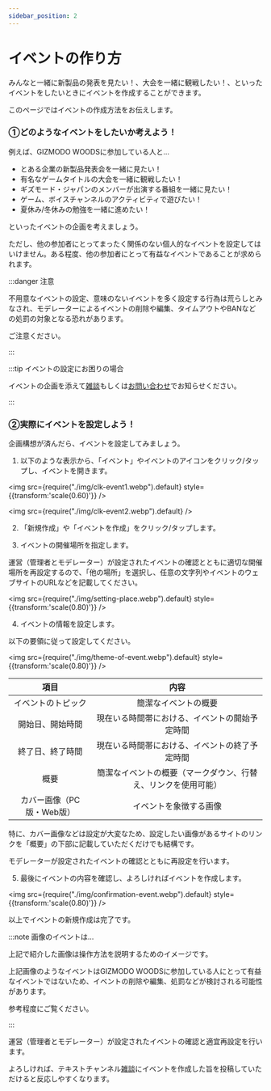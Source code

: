 ```yaml
---
sidebar_position: 2
---
```


# イベントの作り方

みんなと一緒に新製品の発表を見たい！、大会を一緒に観戦したい！、といったイベントをしたいときにイベントを作成することができます。

このページではイベントの作成方法をお伝えします。

### ①どのようなイベントをしたいか考えよう！

例えば、GIZMODO WOODSに参加している人と...

* とある企業の新製品発表会を一緒に見たい！
* 有名なゲームタイトルの大会を一緒に観戦したい！
* ギズモード・ジャパンのメンバーが出演する番組を一緒に見たい！
* ゲーム、ボイスチャンネルのアクティビティで遊びたい！
* 夏休み/冬休みの勉強を一緒に進めたい！

といったイベントの企画を考えましょう。

ただし、他の参加者にとってまったく関係のない個人的なイベントを設定してはいけません。ある程度、他の参加者にとって有益なイベントであることが求められます。

:::danger 注意

不用意なイベントの設定、意味のないイベントを多く設定する行為は荒らしとみなされ、モデレーターによるイベントの削除や編集、タイムアウトやBANなどの処罰の対象となる恐れがあります。

ご注意ください。

:::

:::tip イベントの設定にお困りの場合

イベントの企画を添えて[雑談](https://discord.com/channels/753903663298117694/768485824517505055)もしくは[お問い合わせ](/docs/tutorial-inquiry/qa-faq.md)でお知らせください。

:::

### ②実際にイベントを設定しよう！

企画構想が済んだら、イベントを設定してみましょう。

1. 以下のような表示から、「イベント」やイベントのアイコンをクリック/タップし、イベントを開きます。

<img src={require("./img/clk-event1.webp").default} style={{transform:'scale(0.60)'}} />

<img src={require("./img/clk-event2.webp").default} />

2. 「新規作成」や「イベントを作成」をクリック/タップします。

3. イベントの開催場所を指定します。

運営（管理者とモデレーター）が設定されたイベントの確認とともに適切な開催場所を再設定するので、「他の場所」を選択し、任意の文字列やイベントのウェブサイトのURLなどを記載してください。

<img src={require("./img/setting-place.webp").default} style={{transform:'scale(0.80)'}} />

4. イベントの情報を設定します。

以下の要領に従って設定してください。

<img src={require("./img/theme-of-event.webp").default} style={{transform:'scale(0.80)'}} />

|項目|内容|
|:---:|:---:|
|イベントのトピック|簡潔なイベントの概要|
|開始日、開始時間|現在いる時間帯における、イベントの開始予定時間|
|終了日、終了時間|現在いる時間帯における、イベントの終了予定時間|
|概要|簡潔なイベントの概要（マークダウン、行替え、リンクを使用可能）|
|カバー画像（PC版・Web版）|イベントを象徴する画像|

特に、カバー画像などは設定が大変なため、設定したい画像があるサイトのリンクを「概要」の下部に記載していただくだけでも結構です。

モデレーターが設定されたイベントの確認とともに再設定を行います。

5. 最後にイベントの内容を確認し、よろしければイベントを作成します。

<img src={require("./img/confirmation-event.webp").default} style={{transform:'scale(0.80)'}} />

以上でイベントの新規作成は完了です。

:::note 画像のイベントは...

上記で紹介した画像は操作方法を説明するためのイメージです。

上記画像のようなイベントはGIZMODO WOODSに参加している人にとって有益なイベントではないため、イベントの削除や編集、処罰などが検討される可能性があります。

参考程度にご覧ください。

:::

運営（管理者とモデレーター）が設定されたイベントの確認と適宜再設定を行います。

よろしければ、テキストチャンネル[雑談](https://discord.com/channels/753903663298117694/768485824517505055)にイベントを作成した旨を投稿していただけると反応しやすくなります。
